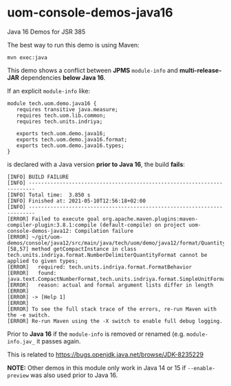# uom-console-demos-java16
Java 16 Demos for JSR 385

The best way to run this demo is using Maven:
```
mvn exec:java
```

This demo shows a conflict between **JPMS** `module-info` and **multi-release-JAR** dependencies **below Java 16**.

If an explicit `module-info` like:
```
module tech.uom.demo.java16 {
   requires transitive java.measure;
   requires tech.uom.lib.common;
   requires tech.units.indriya;

   exports tech.uom.demo.java16;
   exports tech.uom.demo.java16.format;
   exports tech.uom.demo.java16.types;
}
```
is declared with a Java version **prior to Java 16**, the build **fails**:
```
[INFO] BUILD FAILURE
[INFO] ------------------------------------------------------------------------
[INFO] Total time:  3.850 s
[INFO] Finished at: 2021-05-10T12:56:18+02:00
[INFO] ------------------------------------------------------------------------
[ERROR] Failed to execute goal org.apache.maven.plugins:maven-compiler-plugin:3.8.1:compile (default-compile) on project uom-console-demos-java12: Compilation failure
[ERROR] ~/git/uom-demos/console/java12/src/main/java/tech/uom/demo/java12/format/QuantityFormatDemo.java:[58,57] method getCompactInstance in class tech.units.indriya.format.NumberDelimiterQuantityFormat cannot be applied to given types;
[ERROR]   required: tech.units.indriya.format.FormatBehavior
[ERROR]   found:    java.text.CompactNumberFormat,tech.units.indriya.format.SimpleUnitFormat
[ERROR]   reason: actual and formal argument lists differ in length
[ERROR]
[ERROR] -> [Help 1]
[ERROR]
[ERROR] To see the full stack trace of the errors, re-run Maven with the -e switch.
[ERROR] Re-run Maven using the -X switch to enable full debug logging.
```

Prior to **Java 16** if the `module-info` is removed or renamed (e.g. `module-info.jav_` it passes again.

This is related to https://bugs.openjdk.java.net/browse/JDK-8235229

**NOTE:** Other demos in this module only work in Java 14 or 15 if `--enable-preview` was also used prior to Java 16.